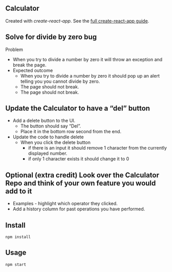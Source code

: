 Calculator
---

Created with *create-react-app*. See the [full create-react-app guide](https://github.com/facebookincubator/create-react-app/blob/master/packages/react-scripts/template/README.md).


Solve for divide by zero bug
---
Problem
- When you try to divide a number by zero it will throw an exception and break the page.
- Expected outcome 
    - When you try to divide a number by zero it should pop up an alert telling you you cannot divide by zero. 
    - The page should not break. 
    - The page should not break. 

Update the Calculator to have a “del” button
---
- Add a delete button to the UI.
    - The button should say “Del”. 
    - Place it in the bottom row second from the end.
- Update the code to handle delete
    - When you click the delete button 
        - if there is an input it should remove 1 character from the currently displayed number.
        - if only 1 character exists it should change it to 0

Optional (extra credit) Look over the Calculator Repo and think of your own feature you would add to it
---
- Examples - highlight which operator they clicked.
- Add a history column for past operations you have performed.  




Install
---

`npm install`



Usage
---

`npm start`
